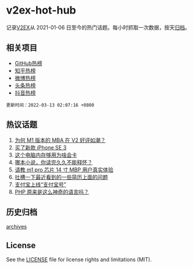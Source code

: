 # v2ex-hot-hub

 记录[V2EX](https://www.v2ex.com/)从 2021-01-06 日至今的热门话题。每小时抓取一次数据，按天[归档](archives)。
 
 ## 相关项目

- [GitHub热榜](https://github.com/snaildev/github-hot-hub)
- [知乎热榜](https://github.com/snaildev/zhihu-hot-hub)
- [微博热榜](https://github.com/snaildev/weibo-hot-hub)
- [头条热榜](https://github.com/snaildev/toutiao-hot-hub)
- [抖音热榜](https://github.com/snaildev/douyin-hot-hub)


 `更新时间：2022-03-13 02:07:16 +0800`

## 热议话题

1. [为何 M1 版本的 MBA 在 V2 好评如潮？](https://www.v2ex.com/t/839816)
1. [买了新款 iPhone SE 3](https://www.v2ex.com/t/839864)
1. [这个电脑内存够用为啥会卡](https://www.v2ex.com/t/839826)
1. [哪本小说，你读完久久不能释怀？](https://www.v2ex.com/t/839866)
1. [请教 m1 pro 芯片 14 寸 MBP 用户真实体验](https://www.v2ex.com/t/839813)
1. [吐槽一下最近看到的一些简历上面的问题](https://www.v2ex.com/t/839867)
1. [支付宝上线“支付宝号”](https://www.v2ex.com/t/839885)
1. [PHP 原来是这么神奇的语言吗？](https://www.v2ex.com/t/839895)

## 历史归档

[archives](archives)

## License

See the [LICENSE](LICENSE) file for license rights and limitations (MIT).
